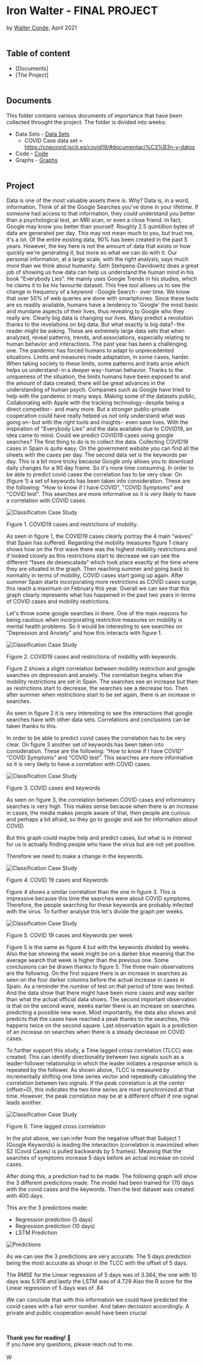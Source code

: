 # Iron Walter - FINAL PROJECT
by [Walter Conde](https://github.com/Wcondevidal), April 2021
<br/><br/>
## Table of content

- [Documents]
- [The Project]
<br/><br/>
## Documents
This folder contains various documents of importance that have been collected throught the project.
The folder is divided into weeks:
 - Data Sets - [Data Sets](https://github.com/wcondevidal/IronWalter/tree/main/Projects/Final/data_sets)
   - COVID Case data set = https://cnecovid.isciii.es/covid19/#documentaci%C3%B3n-y-datos
 - Code - [Code](https://github.com/wcondevidal/IronWalter/tree/main/Projects/Final/Code)
 - Graphs - [Graphs](https://github.com/wcondevidal/IronWalter/tree/main/Projects/Final/Graphs)
<br/><br/>
## Project

Data is one of the most valuable assets there is. Why? Data is, in a word, information. Think of all the Google Searches you've done in your lifetime. If someone had access to that information, they could understand you better than a psychological test, an MRI scan, or even a close friend. In fact, Google may know you better than yourself.
Roughly 2.5 quintillion bytes of data are generated per day. This may not mean much to you, but trust me, it's a lot. Of the entire existing data, 90% has been created in the past 5 years. However, the key here is not the amount of data that exists or how quickly we're generating it, but more so what we can do with it. Our personal information, at a large scale, with the right analysis, says much more than we think about humanity.
Seth Stehpens-Davidowitz does a great job of showing us how data can help us understand the human mind in his book "Everybody Lies". He mainly uses Google Trends in his studies, which he claims it to be his favourite dataset. This free tool allows us to see the change in frequency of a keyword  - Google Search -  over time. We know that over 50% of web queries are done with smartphones. Since these tools are so readily available, humans have a tendency to 'Google' the most basic and mundane aspects of their lives, thus revealing to Google who they really are.
Clearly big data is changing our lives. Many predict a revolution thanks to the revelations on big data. But what exactly is big data? - the reader might be asking. These are extremely large data sets that when analyzed, reveal patterns, trends, and associations, especially relating to human behavior and interactions.
The past year has been a challenging one. The pandemic has forced humans to adapt to unprecedented situations. Limits and measures made adaptation, in some cases, harder. When taking society to these limits, some patterns and traits arise which helps us understand - in a deeper way - human behavior. Thanks to the uniqueness of the situation, the limits humans have been exposed to and the amount of data created, there will be great advances in the understanding of human psych.
Companies such as Google have tried to help with the pandemic in many ways. Making some of the datasets public, Collaborating with Apple with the tracking technology - despite being a direct competitor -  and many more. But a stronger public-private cooperation could have really helped us not only understand what was going on - but with the right tools and insights -  even save lives.
With the inspiration of "Everybody Lies" and the data available due to COVID19, an idea came to mind. Could we predict COVID19 cases using google searches?
The first thing to do is to collect the data. Collecting COVID19 cases in Spain is quite easy. On the government website you can find all the sheets with the cases per day. The second data set is the keywords per day. This is a bit more tricky because Google only allows you to download daily changes for a 90 day frame. So it's more time consuming.
In order to be able to predict covid cases the correlation has to be very clear. On (figure 1) a set of keywords has been taken into consideration. These are the following: "How to know if I have COVID", "COVID Symptoms" and "COVID test". This searches are more informative so it is very likely to have a correlation with COVID cases.

![Classification Case Study](https://github.com/wcondevidal/IronWalter/blob/main/Projects/Midterm/Deliverables/Screen%20Shot%202021-07-03%20at%2000.20.53.png)

Figure 1. COVID19 cases and restrictions of mobility.

As seen in figure 1, the COVID19 cases clearly portray the 4 main “waves” that Spain has suffered. Regarding the mobility measures figure 1 cleary shows how on the first wave there was the highest mobility restrictions and if looked closely as this restrictions start to decrease we can see the different “fases de desescalada” which took place exactly at the time where they are situated in the graph. Then reaching summer and going back to normality in terms of mobility, COVID cases start going up again. After summer Spain starts incorporating more restrictions as COVID cases surge, this reach a maximum on February this year. Overall we can see that this graph clearly represents what has happened in the past two years in terms of COVID cases and mobility restrictions.

Let's throw some google searches in there. One of the main reasons for being cautious when incorporating restrictive measures on mobility is mental health problems. So it would be interesting to see searches on “Depression and Anxiety” and how this interacts with figure 1. 

![Classification Case Study](https://github.com/wcondevidal/IronWalter/blob/main/Projects/Midterm/Deliverables/Screen%20Shot%202021-07-03%20at%2000.21.11.png)

Figure 2. COVID19 cases and restrictions of mobility with keywords. 

Figure 2 shows a slight correlation between mobility restriction and google searches on depression and anxiety. The correlation begins when the mobility 
restrictions are set in Spain. The searches see an increase but then as restrictions start to decrease, the searches see a decrease too. Then after summer when restrictions start to be set again, there is an increase in searches.

As seen in figure 2 it is very interesting to see the interactions that google searches have with other data sets. Correlations and conclusions can be taken thanks to this. 

In order to be able to predict covid cases the correlation has to be very clear. On figure 3 another set of keywords has been taken into consideration. These are the following: “How to know if I have COVID” “COVID Symptoms” and “COVID test”. This searches are more informative so it is very likely to have a correlation with COVID cases. 

![Classification Case Study](https://github.com/wcondevidal/IronWalter/blob/main/Projects/Midterm/Deliverables/Screen%20Shot%202021-07-03%20at%2000.21.29.png)

Figure 3. COVID cases and keywords

As seen on figure 3, the correlation between COVID cases and informatory searches is very high. This makes sense because when there is an increase in cases, the media makes people aware of that, then people are curious and perhaps a bit afraid, so they go to google and ask for information about COVID. 

But this graph could maybe help and predict cases, but what is in interest for us is actually finding people who have the virus but are not yet positive. 

Therefore we need to make a change in the keywords. 

![Classification Case Study](https://github.com/wcondevidal/IronWalter/blob/main/Projects/Midterm/Deliverables/Screen%20Shot%202021-07-03%20at%2000.21.40.png)

Figure 4. COVID 19 cases and Keywords

Figure 4 shows a similar correlation than the one in figure 3. This is impressive because this time the searches were about COVID symptoms. Therefore, the people searching for these keywords are probably infected with the virus. To further analyse this let's divide the graph per weeks. 

![Classification Case Study](https://github.com/wcondevidal/IronWalter/blob/main/Projects/Midterm/Deliverables/Screen%20Shot%202021-07-03%20at%2000.21.59.png)

Figure 5. COVID 19 cases and Keywords per week

Figure 5 is the same as figure 4 but with the keywords divided by weeks. Also the bar showing the week might be on a darker blue meaning that the average search that week is higher than the previous one. Some conclusions can be drawn thanks to figure 5. The three main observations are the following. On the first square there is an increase in searches as seen on the four darker columns before the actual increase in cases in Spain. As a reminder the number of test on that period of time was limited. And the data show that there might have been more cases and way earlier than what the actual official data shows. The second important observation is that on the second wave, weeks earlier there is an increase on searches predicting a possible new wave. Most importantly, the data also shows and predicts that the cases have reached a peak thanks to the searches, this happens twice on the second square. Last observation again is a prediction of an increase on searches when there is a steady decrease on COVID cases. 

To further support this study, a Time lagged cross correlation (TLCC) was created. This can identify directionality between two signals such as a leader-follower relationship in which the leader initiates a response which is repeated by the follower. 
As shown above, TLCC is measured by incrementally shifting one time series vector and repeatedly calculating the correlation between two signals. If the peak correlation is at the center (offset=0), this indicates the two time series are most synchronized at that time. However, the peak correlation may be at a different offset if one signal leads another.

![Classification Case Study](https://github.com/wcondevidal/IronWalter/blob/main/Projects/Midterm/Deliverables/Screen%20Shot%202021-07-03%20at%2000.22.09.png)

Figure 6. Time lagged cross correlation

In the plot above, we can infer from the negative offset that Subject 1 (Google Keywords) is leading the interaction (correlation is maximized when S2 (Covid Cases) is pulled backwards by 5 frames). Meaning that the searches of symptoms increase 5 days before an actual increase on covid cases. 

After doing this, a prediction had to be made. The following graph will show the 3 different predicitons made. The model had been trained for 170 days with the covid cases and the keywords. Then the test dataset was created with 400 days. 

This are the 3 predictions made:
- Regression prediction (5 days)
- Regression prediction (10 days) 
- LSTM Prediction

![Predictions](https://github.com/wcondevidal/IronWalter/blob/main/Projects/Final/Graphs/Screen%20Shot%202021-07-29%20at%2018.02.38.png)

As we can see the 3 predictions are very accurate. The 5 days prediction being the most accurate as shoqn in the TLCC with the offset of 5 days. 

The RMSE for the Linear regression of 5 days was of 3.364, the one with 10 days was 5.978 and lastly the LSTM was of 4.729
Also the R score for the Linear regression of 5 days was of .84

We can conclude that with this information we could have predicted the covid cases with a fair error number. And taken decission accordingly. A private and public cooperation would have been crucial


<br/><br/>
**Thank you for reading!** 📔 <br/>
If you have any questions, please reach out to me.<br/><br/>
W
